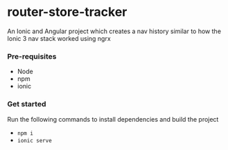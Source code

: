# router-store-tracker
An Ionic and Angular project which creates a nav history similar to how the Ionic 3 nav stack worked using ngrx

### Pre-requisites

- Node
- npm
- ionic

### Get started

Run the following commands to install dependencies and build the project
- `npm i`
- `ionic serve`
